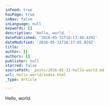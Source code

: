 ```yaml
---
inFeed: true
hasPage: true
inNav: false
inLanguage: null
keywords: []
description: 'Hello, world. '
datePublished: '2016-05-31T16:17:49.429Z'
dateModified: '2016-05-31T16:17:05.024Z'
title: ''
author: []
authors: []
publisher: null
starred: false
sourcePath: _posts/2016-05-31-hello-world.md
url: hello-world/index.html
_type: Article

---
```

Hello, world.